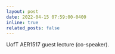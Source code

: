 ```yaml
---
layout: post
date: 2022-04-15 07:59:00-0400
inline: true
related_posts: false
---
```


UofT AER1517 guest lecture (co-speaker).